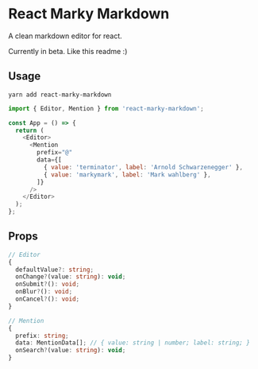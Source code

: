 # React Marky Markdown

A clean markdown editor for react.

Currently in beta. Like this readme :)

## Usage

`yarn add react-marky-markdown`

```js
import { Editor, Mention } from 'react-marky-markdown';

const App = () => {
  return (
    <Editor>
      <Mention
        prefix="@"
        data={[
          { value: 'terminator', label: 'Arnold Schwarzenegger' },
          { value: 'markymark', label: 'Mark wahlberg' },
        ]}
      />
    </Editor>
  );
};
```

## Props

```ts
// Editor
{
  defaultValue?: string;
  onChange?(value: string): void;
  onSubmit?(): void;
  onBlur?(): void;
  onCancel?(): void;
}

// Mention
{
  prefix: string;
  data: MentionData[]; // { value: string | number; label: string; }
  onSearch?(value: string): void;
}
```
